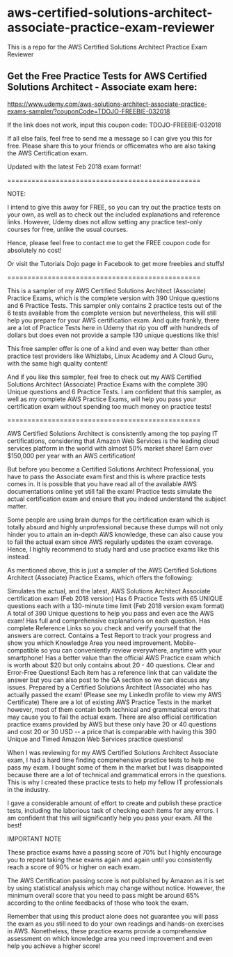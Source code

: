 # aws-certified-solutions-architect-associate-practice-exam-reviewer
This is a repo for the AWS Certified Solutions Architect Practice Exam Reviewer

## Get the Free Practice Tests for AWS Certified Solutions Architect - Associate exam here: 

https://www.udemy.com/aws-solutions-architect-associate-practice-exams-sampler/?couponCode=TDOJO-FREEBIE-032018

If the link does not work, input this coupon code: TDOJO-FREEBIE-032018

If all else fails, feel free to send me a message so I can give you this for free. 
Please share this to your friends or officemates who are also taking the AWS Certification exam.


Updated with the latest Feb 2018 exam format! 

================================================

NOTE:

I intend to give this away for FREE, so you can try out the practice tests on your own, as well as to check out the included explanations and reference links. However, Udemy does not allow setting any practice test-only courses for free, unlike the usual courses. 

Hence, please feel free to contact me to get the FREE coupon code for absolutely no cost! 

Or visit the Tutorials Dojo page in Facebook to get more freebies and stuffs!

================================================

This is a sampler of my AWS Certified Solutions Architect (Associate) Practice Exams, which is the complete version with 390 Unique questions and 6 Practice Tests. This sampler only contains 2 practice tests out of the 6 tests available from the complete version but nevertheless, this will still help you prepare for your AWS certification exam. And quite frankly, there are a lot of Practice Tests here in Udemy that rip you off with hundreds of dollars but does even not provide a sample 130 unique questions like this! 

This free sampler offer is one of a kind and even way better than other practice test providers like Whizlabs, Linux Academy and A Cloud Guru, with the same high quality content! 

And if you like this sampler, feel free to check out my AWS Certified Solutions Architect (Associate) Practice Exams with the complete 390 Unique questions and 6 Practice Tests. I am confident that this sampler, as well as my complete AWS Practice Exams, will help you pass your certification exam without spending too much money on practice tests!

================================================

AWS Certified Solutions Architect is consistently among the top paying IT certifications, considering that Amazon Web Services is the leading cloud services platform in the world with almost 50% market share! Earn over $150,000 per year with an AWS certification!

But before you become a Certified Solutions Architect Professional, you have to pass the Associate exam first and this is where practice tests comes in. It is possible that you have read all of the available AWS documentations online yet still fail the exam! Practice tests simulate the actual certification exam and ensure that you indeed understand the subject matter. 

Some people are using brain dumps for the certification exam which is totally absurd and highly unprofessional because these dumps will not only hinder you to attain an in-depth AWS knowledge, these can also cause you to fail the actual exam since AWS regularly updates the exam coverage. Hence, I highly recommend to study hard and use practice exams like this instead. 

As mentioned above, this is just a sampler of the AWS Certified Solutions Architect (Associate) Practice Exams, which offers the following:

Simulates the actual, and the latest, AWS Solutions Architect Associate certification exam (Feb 2018 version) 
Has 6 Practice Tests with 65 UNIQUE questions each with a 130-minute time limit (Feb 2018 version exam format) 
A total of 390 Unique questions to help you pass and even ace the AWS exam!
Has full and comprehensive explanations on each question.
Has complete Reference Links so you check and verify yourself that the answers are correct.
Contains a Test Report to track your progress and show you which Knowledge Area you need improvement.
Mobile-compatible so you can conveniently review everywhere, anytime with your smartphone!
Has a better value than the official AWS Practice exam which is worth about $20 but only contains about 20 - 40 questions.
Clear and Error-Free Questions! Each item has a reference link that can validate the answer but you can also post to the QA section so we can discuss any issues.
Prepared by a Certified Solutions Architect (Associate) who has actually passed the exam! (Please see my LinkedIn profile to view my AWS Certificate)
There are a lot of existing AWS Practice Tests in the market however, most of them contain both technical and grammatical errors that may cause you to fail the actual exam. There are also official certification practice exams provided by AWS but these only have 20 or 40 questions and cost 20 or 30 USD -- a price that is comparable with having this 390 Unique and Timed Amazon Web Services practice questions! 

When I was reviewing for my AWS Certified Solutions Architect Associate exam, I had a hard time finding comprehensive practice tests to help me pass my exam. I bought some of them in the market but I was disappointed because there are a lot of technical and grammatical errors in the questions. This is why I created these practice tests to help my fellow IT professionals in the industry. 

I gave a considerable amount of effort to create and publish these practice tests, including the laborious task of checking each items for any errors. I am confident that this will significantly help you pass your exam. All the best!




IMPORTANT NOTE 

These practice exams have a passing score of 70% but I highly encourage you to repeat taking these exams again and again until you consistently reach a score of 90% or higher on each exam. 

The AWS Certification passing score is not published by Amazon as it is set by using statistical analysis which may change without notice. However, the minimum overall score that you need to pass might be around 65% according to the online feedbacks of those who took the exam.

Remember that using this product alone does not guarantee you will pass the exam as you still need to do your own readings and hands-on exercises in AWS. Nonetheless, these practice exams provide a comprehensive assessment on which knowledge area you need improvement and even help you achieve a higher score!

